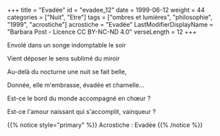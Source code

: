 +++
title = "Evadée"
id = "evadee_12"
date = 1999-06-12
weight = 44
categories = ["Nuit", "Etre"]
tags = ["ombres et lumières", "philosophie", "1999", "acrostiche"]
acrostiche = "Evadée"
LastModifierDisplayName = "Barbara Post - Licence CC BY-NC-ND 4.0"
verseLength = 12
+++

Envolé dans un songe indomptable le soir

Vient déposer le sens sublimé du miroir

Au-delà du nocturne une nuit se fait belle,

Donnée, elle m'embrasse, évadée et charnelle...

Est-ce le bord du monde accompagné en chœur ?

Est-ce l'amour naissant qui s'accomplit, vainqueur ?

{{% notice style="primary" %}}
Acrostiche : Evadée
{{% /notice %}}
